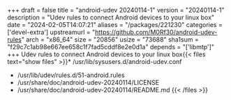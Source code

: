 +++
draft = false
title = "android-udev 20240114-1"
version = "20240114-1"
description = "Udev rules to connect Android devices to your linux box"
date = "2024-02-05T14:07:21"
aliases = "/packages/221230"
categories = ['devel-extra']
upstreamurl = "https://github.com/M0Rf30/android-udev-rules"
arch = "x86_64"
size = "20856"
usize = "73688"
sha1sum = "f29c7c1ab98e667ee658c1f7fad5cddf8e2e0d1a"
depends = "['libmtp']"
+++
Udev rules to connect Android devices to your linux box{{< files text="show files" >}}* /usr/lib/sysusers.d/android-udev.conf
* /usr/lib/udev/rules.d/51-android.rules
* /usr/share/doc/android-udev-20240114/LICENSE
* /usr/share/doc/android-udev-20240114/README.md
{{< /files >}}